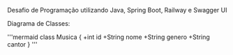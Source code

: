 Desafio de Programação utilizando Java, Spring Boot, Railway e Swagger UI

Diagrama de Classes:

'''mermaid
    class Musica {
        +int id
        +String nome
        +String genero
        +String cantor
    }
'''
